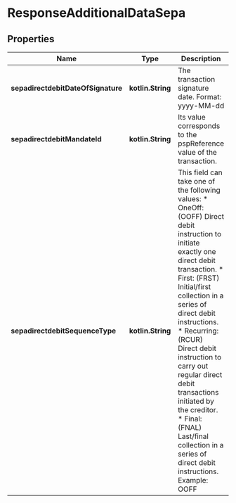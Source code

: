 
# ResponseAdditionalDataSepa

## Properties
Name | Type | Description | Notes
------------ | ------------- | ------------- | -------------
**sepadirectdebitDateOfSignature** | **kotlin.String** | The transaction signature date.  Format: yyyy-MM-dd |  [optional]
**sepadirectdebitMandateId** | **kotlin.String** | Its value corresponds to the pspReference value of the transaction. |  [optional]
**sepadirectdebitSequenceType** | **kotlin.String** | This field can take one of the following values: * OneOff: (OOFF) Direct debit instruction to initiate exactly one direct debit transaction.  * First: (FRST) Initial/first collection in a series of direct debit instructions. * Recurring: (RCUR) Direct debit instruction to carry out regular direct debit transactions initiated by the creditor. * Final: (FNAL) Last/final collection in a series of direct debit instructions.  Example: OOFF |  [optional]



